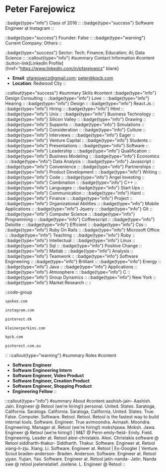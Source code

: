 # Peter Farejowicz
::badge{type="info"}
Class of 2016
::
::badge{type="success"}
Software Engineer at Instagram
::

::badge{type="success"}
Founder: False
::
::badge{type="warning"}
Current Company: Others
::

::badge{type="success"}
Sector: Tech; Finance; Education; AI; Data Science
::
::callout{type="info"}
#summary
Contact Information
#content
:button-link[LinkedIn Profile]{href="https://www.linkedin.com/in/pfarejowicz" blank}
- **Email**: pfarejowicz@gmail.com; peter@kpcb.com
- **Location**: Redwood City
::

::callout{type="success"}
#summary
Skills
#content
::badge{type="info"}
Design Consulting
::
::badge{type="info"}
Love
::
::badge{type="info"}
Hearing
::
::badge{type="info"}
Design
::
::badge{type="info"}
React.Js
::
::badge{type="info"}
Hiring
::
::badge{type="info"}
Html
::
::badge{type="info"}
Unix
::
::badge{type="info"}
Business Technology
::
::badge{type="info"}
Silicon Valley
::
::badge{type="info"}
Drawing
::
::badge{type="info"}
Supports
::
::badge{type="info"}
Simulations
::
::badge{type="info"}
Consideration
::
::badge{type="info"}
Culture
::
::badge{type="info"}
Interviews
::
::badge{type="info"}
Eager
::
::badge{type="info"}
Venture Capital
::
::badge{type="info"}
Students
::
::badge{type="info"}
Presentations
::
::badge{type="info"}
Software
::
::badge{type="info"}
Leadership
::
::badge{type="info"}
Qualification
::
::badge{type="info"}
Business Modeling
::
::badge{type="info"}
Economics
::
::badge{type="info"}
Data Analysis
::
::badge{type="info"}
Javascript
::
::badge{type="info"}
Convenience
::
::badge{type="info"}
Partnerships
::
::badge{type="info"}
Product Development
::
::badge{type="info"}
Writing
::
::badge{type="info"}
Code
::
::badge{type="info"}
Angel Investing
::
::badge{type="info"}
Combination
::
::badge{type="info"}
C++
::
::badge{type="info"}
Languages
::
::badge{type="info"}
Start Ups
::
::badge{type="info"}
Communication
::
::badge{type="info"}
Haml
::
::badge{type="info"}
Finance
::
::badge{type="info"}
Project
::
::badge{type="info"}
Organizational Abilities
::
::badge{type="info"}
Mobile Applications
::
::badge{type="info"}
Jquery
::
::badge{type="info"}
Git
::
::badge{type="info"}
Computer Science
::
::badge{type="info"}
Programming
::
::badge{type="info"}
Coffeescript
::
::badge{type="info"}
Deloitte
::
::badge{type="info"}
Efficient
::
::badge{type="info"}
Css
::
::badge{type="info"}
Ruby On Rails
::
::badge{type="info"}
Microsoft Office
::
::badge{type="info"}
Teaching
::
::badge{type="info"}
Ruby
::
::badge{type="info"}
Intellectual
::
::badge{type="info"}
Linux
::
::badge{type="info"}
Sql
::
::badge{type="info"}
Positive Change
::
::badge{type="info"}
Matlab
::
::badge{type="info"}
Analysis
::
::badge{type="info"}
Teamwork
::
::badge{type="info"}
Software Engineering
::
::badge{type="info"}
Brilliant
::
::badge{type="info"}
Energy
::
::badge{type="info"}
Java
::
::badge{type="info"}
Applications
::
::badge{type="info"}
Atmosphere
::
::badge{type="info"}
C
::
::badge{type="info"}
Group Dynamics
::
::badge{type="info"}
New York
::
::badge{type="info"}
Market Research
::
::

::code-group
```bash [Spokeo]
spokeo.com
```
```bash [Instagram]
instagram.com
```
```bash [William Megelich]
pinterest.dk
```
```bash [Kleiner Perkins]
kleinerperkins.com
```
```bash [Kleiner Perkins Caufield & Byers]
kpcb.com
```
```bash [Pinterest]
pinterest.com.au
```
::
::callout{type="warning"}
#summary
Roles
#content
- **Software Engineer**
- **Software Engineering Intern**
- **Software Engineer, Video Product**
- **Software Engineer, Creation Product**
- **Software Engineer, Shopping Product**
- **Engineering Fellow**
::

::callout{type="info"}
#summary
About
#content
aashish-jain- Aashish. Jain. Engineer @ Retool (we’re hiring!) personal. United. States. Saratoga, California. Saratoga. California. Saratoga, California, United. States. True. False. Computer. Software. Retool. Retool. Retool is the fastest way to build internal tools. Software. Engineer. True avimoondra. Avinash. Moondra. Engineering. Manager at. Retool (we're hiring!) mokshjawa. Moksh. Jawa. Engineer @ Retool (we’re hiring!) | M&T @ Penn emily-field- Emily. Field. Engineering. Leader at. Retool alexi-christakis. Alexi. Christakis software @ Retool siddharth-thakur- Siddharth. Thakur. Software. Engineer at. Retool xiang-li-zju. Xiang. Li. Software. Engineer at. Retool | Ex-Googler | Venture. Scout braden-anderson- Braden. Anderson. Software. Engineer at. Retool yjyao. Yujian. Yao. Software. Engineer at. Retool jatin-nanda- Jatin. Nanda swe @ retool joelenelatief. Joelene. L. Engineer @ Retool
::
